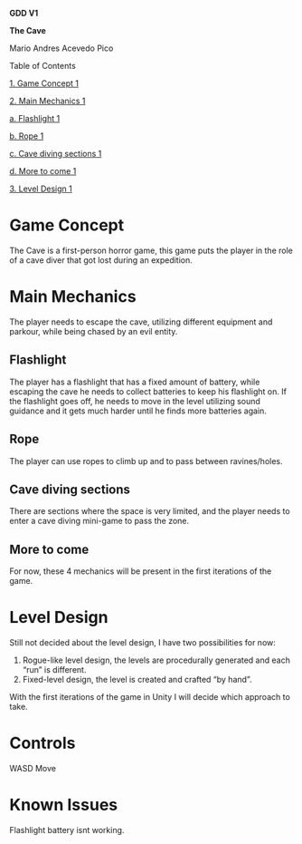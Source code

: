 **GDD V1**

**The Cave**

Mario Andres Acevedo Pico

Table of Contents

[1\. Game Concept 1](#_Toc198664598)

[2\. Main Mechanics 1](#_Toc198664599)

[a. Flashlight 1](#_Toc198664600)

[b. Rope 1](#_Toc198664601)

[c. Cave diving sections 1](#_Toc198664602)

[d. More to come 1](#_Toc198664603)

[3\. Level Design 1](#_Toc198664604)

# Game Concept

The Cave is a first-person horror game, this game puts the player in the role of a cave diver that got lost during an expedition.

# Main Mechanics

The player needs to escape the cave, utilizing different equipment and parkour, while being chased by an evil entity.

## Flashlight

The player has a flashlight that has a fixed amount of battery, while escaping the cave he needs to collect batteries to keep his flashlight on. If the flashlight goes off, he needs to move in the level utilizing sound guidance and it gets much harder until he finds more batteries again.

## Rope

The player can use ropes to climb up and to pass between ravines/holes.

## Cave diving sections

There are sections where the space is very limited, and the player needs to enter a cave diving mini-game to pass the zone.

## More to come

For now, these 4 mechanics will be present in the first iterations of the game.

# Level Design

Still not decided about the level design, I have two possibilities for now:

1. Rogue-like level design, the levels are procedurally generated and each “run” is different.
2. Fixed-level design, the level is created and crafted “by hand”.

With the first iterations of the game in Unity I will decide which approach to take.

# Controls
WASD Move

# Known Issues
Flashlight battery isnt working.
